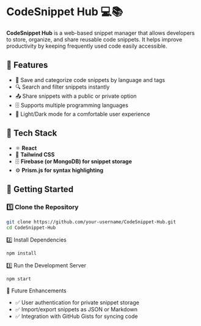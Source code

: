 # CodeSnippet Hub 💻📚  

**CodeSnippet Hub** is a web-based snippet manager that allows developers to store, organize, and share reusable code snippets. It helps improve productivity by keeping frequently used code easily accessible.  

## 🔹 Features  
- 📝 Save and categorize code snippets by language and tags  
- 🔍 Search and filter snippets instantly  
- 📤 Share snippets with a public or private option  
- 🗄 Supports multiple programming languages  
- 🌙 Light/Dark mode for a comfortable user experience  

## 🔧 Tech Stack  
- ⚛️ **React**  
- 🎨 **Tailwind CSS**  
- 🗄 **Firebase (or MongoDB) for snippet storage**  
- ⚙ **Prism.js for syntax highlighting**  

## 🚀 Getting Started  

### 1️⃣ Clone the Repository  
```bash
git clone https://github.com/your-username/CodeSnippet-Hub.git  
cd CodeSnippet-Hub  
```
2️⃣ Install Dependencies
```bash
npm install  
```
3️⃣ Run the Development Server
```bash
npm start  
```
📡 Future Enhancements
- ✅ User authentication for private snippet storage
- ✅ Import/export snippets as JSON or Markdown
- ✅ Integration with GitHub Gists for syncing code
